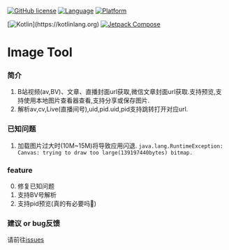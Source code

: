 [![GitHub license](https://img.shields.io/badge/License-MIT-blue)](https://mit-license.org/)
[![Language](https://img.shields.io/badge/Language-Kotlin-purple)](https://kotlinlang.org/)
[![Platform](https://img.shields.io/badge/Platform-Android-green)](https://www.android.com/)

[![Kotlin](https://img.shields.io/badge/Kotlin-1.8.0-_)](https://kotlinlang.org)
[![Jetpack Compose](https://img.shields.io/badge/Jetpack%20Compose-2022.12.00-purple)](https://developer.android.com/jetpack/compose)

# Image Tool

### 简介

1. B站视频(av,BV)、文章、直播封面url获取,微信文章封面url获取.支持预览,支持使用本地图片查看器查看,支持分享或保存图片.
2. 解析av,cv,Live(直播间号),uid,pid.uid,pid支持跳转打开对应url.

### 已知问题

1. 加载图片过大时(10M~15M)将导致应用闪退.
   `java.lang.RuntimeException: Canvas: trying to draw too large(139197440bytes) bitmap.`

### feature

0. 修复已知问题
1. 支持BV号解析
2. 支持pid预览(真的有必要吗🤔)

### 建议 or bug反馈

请前往[issues](https://github.com/ZIDOUZI/Image-URL/issues)
